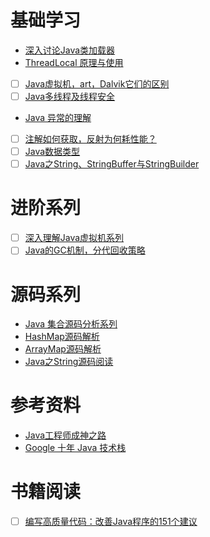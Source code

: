 # 基础学习
- [深入讨论Java类加载器](https://github.com/qmsggg/qmsggg_BlogCollect/issues/8)
- [ThreadLocal 原理与使用](https://github.com/qmsggg/qmsggg_BlogCollect/issues/21)
- [ ] [Java虚拟机，art，Dalvik它们的区别](https://github.com/qmsggg/qmsggg_BlogCollect/issues/79)
- [ ] [Java多线程及线程安全](https://github.com/qmsggg/qmsggg_BlogCollect/issues/81)
- [Java 异常的理解](https://github.com/qmsggg/qmsggg_BlogCollect/issues/90)
- [ ] [注解如何获取，反射为何耗性能？](https://github.com/qmsggg/qmsggg_BlogCollect/issues/164)
- [ ] [Java数据类型](https://github.com/qmsggg/qmsggg_BlogCollect/issues/167)
- [ ] [Java之String、StringBuffer与StringBuilder](https://github.com/qmsggg/qmsggg_BlogCollect/issues/174)

# 进阶系列
- [ ] [深入理解Java虚拟机系列](https://github.com/qmsggg/qmsggg_BlogCollect/issues/98)
- [ ] [Java的GC机制，分代回收策略](https://github.com/qmsggg/qmsggg_BlogCollect/issues/165)

# 源码系列
- [Java 集合源码分析系列](https://juejin.im/entry/5b31bdf46fb9a00e9368a654?utm_source=gold_browser_extension)
- [HashMap源码解析](https://github.com/qmsggg/qmsggg_BlogCollect/issues/68)
- [ArrayMap源码解析](https://github.com/qmsggg/qmsggg_BlogCollect/issues/69)
- [Java之String源码阅读](https://github.com/qmsggg/qmsggg_BlogCollect/issues/74)

# 参考资料
- [Java工程师成神之路](https://github.com/qmsggg/qmsggg_BlogCollect/issues/32)
- [Google 十年 Java 技术栈](https://github.com/qmsggg/qmsggg_java/issues/1)

# 书籍阅读
- [ ] [编写高质量代码：改善Java程序的151个建议](https://github.com/qmsggg/qmsggg_BlogCollect/issues/104)
